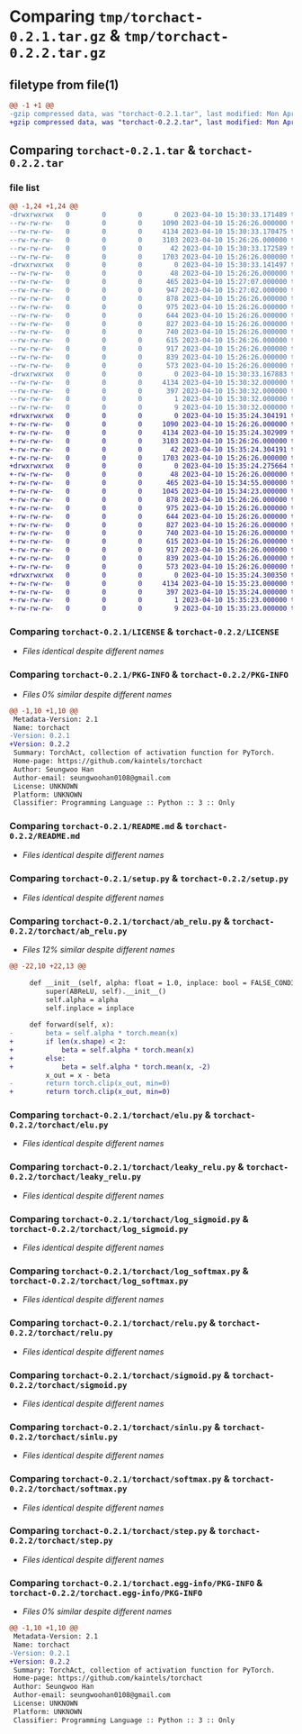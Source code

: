 # Comparing `tmp/torchact-0.2.1.tar.gz` & `tmp/torchact-0.2.2.tar.gz`

## filetype from file(1)

```diff
@@ -1 +1 @@
-gzip compressed data, was "torchact-0.2.1.tar", last modified: Mon Apr 10 15:30:33 2023, max compression
+gzip compressed data, was "torchact-0.2.2.tar", last modified: Mon Apr 10 15:35:24 2023, max compression
```

## Comparing `torchact-0.2.1.tar` & `torchact-0.2.2.tar`

### file list

```diff
@@ -1,24 +1,24 @@
-drwxrwxrwx   0        0        0        0 2023-04-10 15:30:33.171489 torchact-0.2.1/
--rw-rw-rw-   0        0        0     1090 2023-04-10 15:26:26.000000 torchact-0.2.1/LICENSE
--rw-rw-rw-   0        0        0     4134 2023-04-10 15:30:33.170475 torchact-0.2.1/PKG-INFO
--rw-rw-rw-   0        0        0     3103 2023-04-10 15:26:26.000000 torchact-0.2.1/README.md
--rw-rw-rw-   0        0        0       42 2023-04-10 15:30:33.172589 torchact-0.2.1/setup.cfg
--rw-rw-rw-   0        0        0     1703 2023-04-10 15:26:26.000000 torchact-0.2.1/setup.py
-drwxrwxrwx   0        0        0        0 2023-04-10 15:30:33.141497 torchact-0.2.1/torchact/
--rw-rw-rw-   0        0        0       48 2023-04-10 15:26:26.000000 torchact-0.2.1/torchact/__config__.py
--rw-rw-rw-   0        0        0      465 2023-04-10 15:27:07.000000 torchact-0.2.1/torchact/__init__.py
--rw-rw-rw-   0        0        0      947 2023-04-10 15:27:02.000000 torchact-0.2.1/torchact/ab_relu.py
--rw-rw-rw-   0        0        0      878 2023-04-10 15:26:26.000000 torchact-0.2.1/torchact/elu.py
--rw-rw-rw-   0        0        0      975 2023-04-10 15:26:26.000000 torchact-0.2.1/torchact/leaky_relu.py
--rw-rw-rw-   0        0        0      644 2023-04-10 15:26:26.000000 torchact-0.2.1/torchact/log_sigmoid.py
--rw-rw-rw-   0        0        0      827 2023-04-10 15:26:26.000000 torchact-0.2.1/torchact/log_softmax.py
--rw-rw-rw-   0        0        0      740 2023-04-10 15:26:26.000000 torchact-0.2.1/torchact/relu.py
--rw-rw-rw-   0        0        0      615 2023-04-10 15:26:26.000000 torchact-0.2.1/torchact/sigmoid.py
--rw-rw-rw-   0        0        0      917 2023-04-10 15:26:26.000000 torchact-0.2.1/torchact/sinlu.py
--rw-rw-rw-   0        0        0      839 2023-04-10 15:26:26.000000 torchact-0.2.1/torchact/softmax.py
--rw-rw-rw-   0        0        0      573 2023-04-10 15:26:26.000000 torchact-0.2.1/torchact/step.py
-drwxrwxrwx   0        0        0        0 2023-04-10 15:30:33.167883 torchact-0.2.1/torchact.egg-info/
--rw-rw-rw-   0        0        0     4134 2023-04-10 15:30:32.000000 torchact-0.2.1/torchact.egg-info/PKG-INFO
--rw-rw-rw-   0        0        0      397 2023-04-10 15:30:32.000000 torchact-0.2.1/torchact.egg-info/SOURCES.txt
--rw-rw-rw-   0        0        0        1 2023-04-10 15:30:32.000000 torchact-0.2.1/torchact.egg-info/dependency_links.txt
--rw-rw-rw-   0        0        0        9 2023-04-10 15:30:32.000000 torchact-0.2.1/torchact.egg-info/top_level.txt
+drwxrwxrwx   0        0        0        0 2023-04-10 15:35:24.304191 torchact-0.2.2/
+-rw-rw-rw-   0        0        0     1090 2023-04-10 15:26:26.000000 torchact-0.2.2/LICENSE
+-rw-rw-rw-   0        0        0     4134 2023-04-10 15:35:24.302909 torchact-0.2.2/PKG-INFO
+-rw-rw-rw-   0        0        0     3103 2023-04-10 15:26:26.000000 torchact-0.2.2/README.md
+-rw-rw-rw-   0        0        0       42 2023-04-10 15:35:24.304191 torchact-0.2.2/setup.cfg
+-rw-rw-rw-   0        0        0     1703 2023-04-10 15:26:26.000000 torchact-0.2.2/setup.py
+drwxrwxrwx   0        0        0        0 2023-04-10 15:35:24.275664 torchact-0.2.2/torchact/
+-rw-rw-rw-   0        0        0       48 2023-04-10 15:26:26.000000 torchact-0.2.2/torchact/__config__.py
+-rw-rw-rw-   0        0        0      465 2023-04-10 15:34:55.000000 torchact-0.2.2/torchact/__init__.py
+-rw-rw-rw-   0        0        0     1045 2023-04-10 15:34:23.000000 torchact-0.2.2/torchact/ab_relu.py
+-rw-rw-rw-   0        0        0      878 2023-04-10 15:26:26.000000 torchact-0.2.2/torchact/elu.py
+-rw-rw-rw-   0        0        0      975 2023-04-10 15:26:26.000000 torchact-0.2.2/torchact/leaky_relu.py
+-rw-rw-rw-   0        0        0      644 2023-04-10 15:26:26.000000 torchact-0.2.2/torchact/log_sigmoid.py
+-rw-rw-rw-   0        0        0      827 2023-04-10 15:26:26.000000 torchact-0.2.2/torchact/log_softmax.py
+-rw-rw-rw-   0        0        0      740 2023-04-10 15:26:26.000000 torchact-0.2.2/torchact/relu.py
+-rw-rw-rw-   0        0        0      615 2023-04-10 15:26:26.000000 torchact-0.2.2/torchact/sigmoid.py
+-rw-rw-rw-   0        0        0      917 2023-04-10 15:26:26.000000 torchact-0.2.2/torchact/sinlu.py
+-rw-rw-rw-   0        0        0      839 2023-04-10 15:26:26.000000 torchact-0.2.2/torchact/softmax.py
+-rw-rw-rw-   0        0        0      573 2023-04-10 15:26:26.000000 torchact-0.2.2/torchact/step.py
+drwxrwxrwx   0        0        0        0 2023-04-10 15:35:24.300350 torchact-0.2.2/torchact.egg-info/
+-rw-rw-rw-   0        0        0     4134 2023-04-10 15:35:23.000000 torchact-0.2.2/torchact.egg-info/PKG-INFO
+-rw-rw-rw-   0        0        0      397 2023-04-10 15:35:24.000000 torchact-0.2.2/torchact.egg-info/SOURCES.txt
+-rw-rw-rw-   0        0        0        1 2023-04-10 15:35:23.000000 torchact-0.2.2/torchact.egg-info/dependency_links.txt
+-rw-rw-rw-   0        0        0        9 2023-04-10 15:35:23.000000 torchact-0.2.2/torchact.egg-info/top_level.txt
```

### Comparing `torchact-0.2.1/LICENSE` & `torchact-0.2.2/LICENSE`

 * *Files identical despite different names*

### Comparing `torchact-0.2.1/PKG-INFO` & `torchact-0.2.2/PKG-INFO`

 * *Files 0% similar despite different names*

```diff
@@ -1,10 +1,10 @@
 Metadata-Version: 2.1
 Name: torchact
-Version: 0.2.1
+Version: 0.2.2
 Summary: TorchAct, collection of activation function for PyTorch.
 Home-page: https://github.com/kaintels/torchact
 Author: Seungwoo Han
 Author-email: seungwoohan0108@gmail.com
 License: UNKNOWN
 Platform: UNKNOWN
 Classifier: Programming Language :: Python :: 3 :: Only
```

### Comparing `torchact-0.2.1/README.md` & `torchact-0.2.2/README.md`

 * *Files identical despite different names*

### Comparing `torchact-0.2.1/setup.py` & `torchact-0.2.2/setup.py`

 * *Files identical despite different names*

### Comparing `torchact-0.2.1/torchact/ab_relu.py` & `torchact-0.2.2/torchact/ab_relu.py`

 * *Files 12% similar despite different names*

```diff
@@ -22,10 +22,13 @@
 
     def __init__(self, alpha: float = 1.0, inplace: bool = FALSE_CONDITION):
         super(ABReLU, self).__init__()
         self.alpha = alpha
         self.inplace = inplace
 
     def forward(self, x):
-        beta = self.alpha * torch.mean(x)
+        if len(x.shape) < 2:
+            beta = self.alpha * torch.mean(x)
+        else:
+            beta = self.alpha * torch.mean(x, -2)
         x_out = x - beta
-        return torch.clip(x_out, min=0)
+        return torch.clip(x_out, min=0)
```

### Comparing `torchact-0.2.1/torchact/elu.py` & `torchact-0.2.2/torchact/elu.py`

 * *Files identical despite different names*

### Comparing `torchact-0.2.1/torchact/leaky_relu.py` & `torchact-0.2.2/torchact/leaky_relu.py`

 * *Files identical despite different names*

### Comparing `torchact-0.2.1/torchact/log_sigmoid.py` & `torchact-0.2.2/torchact/log_sigmoid.py`

 * *Files identical despite different names*

### Comparing `torchact-0.2.1/torchact/log_softmax.py` & `torchact-0.2.2/torchact/log_softmax.py`

 * *Files identical despite different names*

### Comparing `torchact-0.2.1/torchact/relu.py` & `torchact-0.2.2/torchact/relu.py`

 * *Files identical despite different names*

### Comparing `torchact-0.2.1/torchact/sigmoid.py` & `torchact-0.2.2/torchact/sigmoid.py`

 * *Files identical despite different names*

### Comparing `torchact-0.2.1/torchact/sinlu.py` & `torchact-0.2.2/torchact/sinlu.py`

 * *Files identical despite different names*

### Comparing `torchact-0.2.1/torchact/softmax.py` & `torchact-0.2.2/torchact/softmax.py`

 * *Files identical despite different names*

### Comparing `torchact-0.2.1/torchact/step.py` & `torchact-0.2.2/torchact/step.py`

 * *Files identical despite different names*

### Comparing `torchact-0.2.1/torchact.egg-info/PKG-INFO` & `torchact-0.2.2/torchact.egg-info/PKG-INFO`

 * *Files 0% similar despite different names*

```diff
@@ -1,10 +1,10 @@
 Metadata-Version: 2.1
 Name: torchact
-Version: 0.2.1
+Version: 0.2.2
 Summary: TorchAct, collection of activation function for PyTorch.
 Home-page: https://github.com/kaintels/torchact
 Author: Seungwoo Han
 Author-email: seungwoohan0108@gmail.com
 License: UNKNOWN
 Platform: UNKNOWN
 Classifier: Programming Language :: Python :: 3 :: Only
```

